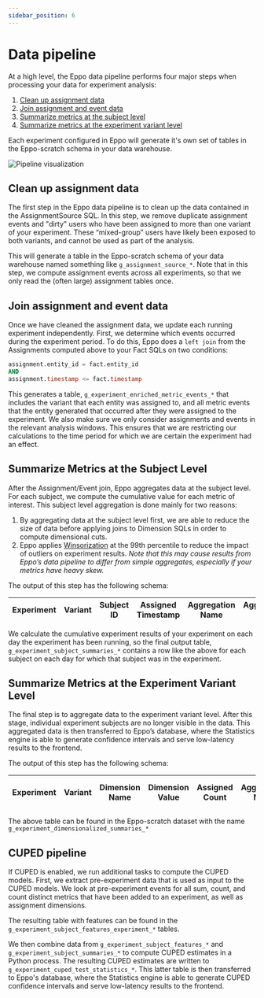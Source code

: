```yaml
---
sidebar_position: 6
---
```


# Data pipeline

At a high level, the Eppo data pipeline performs four major steps when processing your data for experiment analysis:

1. [Clean up assignment data](#clean-up-assignment-data)
2. [Join assignment and event data](#join-assignment-and-event-data)
3. [Summarize metrics at the subject level](#summarize-metrics-at-the-subject-level)
4. [Summarize metrics at the experiment variant level](#summarize-metrics-at-the-experiment-variant-level)

Each experiment configured in Eppo will generate it's own set of tables in the Eppo-scratch schema in your data warehouse.

![Pipeline visualization](/img/building-experiments/experiment-pipeline.png)

## Clean up assignment data

The first step in the Eppo data pipeline is to clean up the data contained in the AssignmentSource SQL. In this step, we remove duplicate assignment events and "dirty" users who have been assigned to more than one variant of your experiment. These “mixed-group” users have likely been exposed to both variants, and cannot be used as part of the analysis.

This will generate a table in the Eppo-scratch schema of your data warehouse named something like `g_assignment_source_*`. Note that in this step, we compute assignment events across all experiments, so that we only read the (often large) assignment tables once.

## Join assignment and event data

Once we have cleaned the assignment data, we update each running experiment independently.
First, we determine which events occurred during the experiment period. To do this, Eppo does a `left join` from the Assignments computed above to your Fact SQLs on two conditions:

```sql
assignment.entity_id = fact.entity_id
AND
assignment.timestamp <= fact.timestamp
```

This generates a table, `g_experiment_enriched_metric_events_*` that includes the variant that each entity was assigned to, and all metric events that the entity generated that occurred after they were assigned to the experiment. We also make sure we only consider assignments and events in the relevant analysis windows. This ensures that we are restricting our calculations to the time period for which we are certain the experiment had an effect.

## Summarize Metrics at the Subject Level

After the Assignment/Event join, Eppo aggregates data at the subject level. For each subject, we compute the cumulative value for each metric of interest. This subject level aggregation is done mainly for two reasons:

1. By aggregating data at the subject level first, we are able to reduce the size of data before applying joins to Dimension SQLs in order to compute dimensional cuts.
2. Eppo applies [Winsorization](https://en.wikipedia.org/wiki/Winsorizing) at the 99th percentile to reduce the impact of outliers on experiment results. _Note that this may cause results from Eppo’s data pipeline to differ from simple aggregates, especially if your metrics have heavy skew._

The output of this step has the following schema:

| Experiment | Variant | Subject ID | Assigned Timestamp | Aggregation Name | Aggregation Value |
| ---------- | ------- | ---------- | ------------------ | ---------------- | ----------------- |

We calculate the cumulative experiment results of your experiment on each day the experiment has been running, so the final output table, `g_experiment_subject_summaries_*` contains a row like the above for each subject on each day for which that subject was in the experiment.

## Summarize Metrics at the Experiment Variant Level

The final step is to aggregate data to the experiment variant level. After this stage, individual experiment subjects are no longer visible in the data. This aggregated data is then transferred to Eppo’s database, where the Statistics engine is able to generate confidence intervals and serve low-latency results to the frontend.

The output of this step has the following schema:

| Experiment | Variant | Dimension Name | Dimension Value | Assigned Count | Aggregation Name | Aggregation Sum | Aggregation Sum of Squares |
| ---------- | ------- | -------------- | --------------- | -------------- | ---------------- | --------------- | -------------------------- |

The above table can be found in the Eppo-scratch dataset with the name `g_experiment_dimensionalized_summaries_*`

## CUPED pipeline

If CUPED is enabled, we run additional tasks to compute the CUPED models. First, we extract pre-experiment data that is used as input to the CUPED models. We look at pre-experiment events for all sum, count, and count distinct metrics that have been added to an experiment, as well as assignment dimensions.

The resulting table with features can be found in the `g_experiment_subject_features_experiment_*` tables.

We then combine data from `g_experiment_subject_features_*` and `g_experiment_subject_summaries_*` to compute CUPED estimates in a Python process. The resulting CUPED estimates are written to `g_experiment_cuped_test_statistics_*`. This latter table is then transferred to Eppo's database, where the Statistics engine is able to generate CUPED confidence intervals and serve low-latency results to the frontend.
